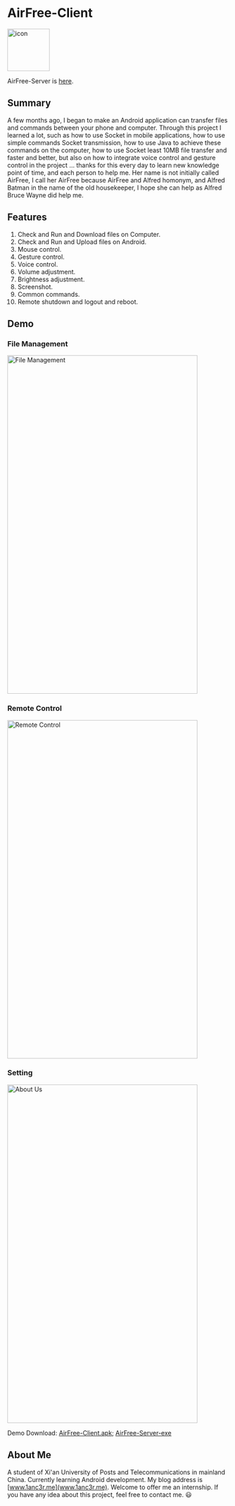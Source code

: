 # AirFree-Client
<img src="http://o7gy5l0ax.bkt.clouddn.com/telegram_144px_1145402_easyicon.net.png" width = "96" height = "96" alt="icon"/>

AirFree-Server is [here](https://github.com/1anc3r/AirFree-Server).

## Summary
A few months ago, I began to make an Android application can transfer files and commands between your phone and computer. Through this project I learned a lot, such as how to use Socket in mobile applications, how to use simple commands Socket transmission, how to use Java to achieve these commands on the computer, how to use Socket least 10MB file transfer and faster and better, but also on how to integrate voice control and gesture control in the project ... thanks for this every day to learn new knowledge point of time, and each person to help me.
Her name is not initially called AirFree, I call her AirFree because AirFree and Alfred homonym, and Alfred Batman in the name of the old housekeeper, I hope she can help as Alfred Bruce Wayne did help me.

## Features
1. Check and Run and Download files on Computer.
2. Check and Run and Upload files on Android.
3. Mouse control.
4. Gesture control.
5. Voice control.
6. Volume adjustment.
7. Brightness adjustment.
8. Screenshot.
9. Common commands.
10. Remote shutdown and logout and reboot.

## Demo

### File Management
<img src="http://o7gy5l0ax.bkt.clouddn.com/Screenshot_2016-05-20-17-21-51.png" width = "432" height = "768" alt="File Management" />

### Remote Control
<img src="http://o7gy5l0ax.bkt.clouddn.com/Screenshot_2016-05-20-17-21-59.png" width = "432" height = "768" alt="Remote Control"/>

### Setting
<img src="http://o7gy5l0ax.bkt.clouddn.com/Screenshot_2016-05-21-12-25-33.png" width = "432" height = "768" alt="About Us"/>

Demo Download: [AirFree-Client.apk](http://o7gy5l0ax.bkt.clouddn.com/app-debug.apk);
               [AirFree-Server-exe](http://pan.baidu.com/s/1c1AQwCw)

## About Me
A student of Xi'an University of Posts and Telecommunications in mainland China. Currently learning Android development.
My blog address is [www.1anc3r.me](www.1anc3r.me). Welcome to offer me an internship. If you have any idea about this project, feel free to contact me. :smiley:

